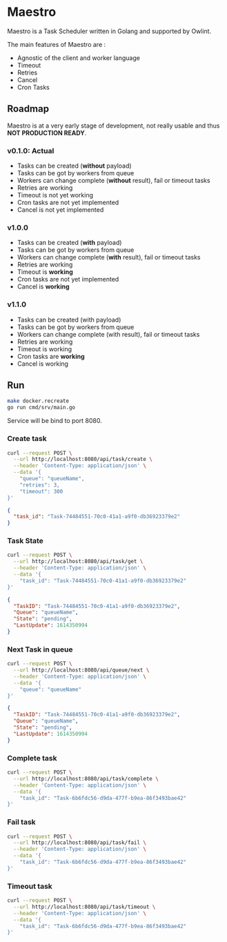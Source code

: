 # Maestro

Maestro is a Task Scheduler written in Golang and supported by Owlint. 

The main features of Maestro are :

* Agnostic of the client and worker language
* Timeout
* Retries
* Cancel
* Cron Tasks

## Roadmap
Maestro is at a very early stage of development, not really usable and thus **NOT PRODUCTION READY**.

### v0.1.0:  Actual

* Tasks can be created (**without** payload)
* Tasks can be got by workers from queue
* Workers can change complete (**without** result), fail or timeout tasks
* Retries are working
* Timeout is not yet working
* Cron tasks are not yet implemented
* Cancel is not yet implemented

### v1.0.0

* Tasks can be created (**with** payload)
* Tasks can be got by workers from queue
* Workers can change complete (**with** result), fail or timeout tasks
* Retries are working
* Timeout is **working**
* Cron tasks are not yet implemented
* Cancel is **working**

### v1.1.0

* Tasks can be created (with payload)
* Tasks can be got by workers from queue
* Workers can change complete (with result), fail or timeout tasks
* Retries are working
* Timeout is working
* Cron tasks are **working**
* Cancel is working

## Run

```bash
make docker.recreate
go run cmd/srv/main.go
```

Service will be bind to port 8080.

### Create task

```bash
curl --request POST \
  --url http://localhost:8080/api/task/create \
  --header 'Content-Type: application/json' \
  --data '{
	"queue": "queueName",
	"retries": 3,
	"timeout": 300
}'
```

```json
{
  "task_id": "Task-74484551-70c0-41a1-a9f0-db36923379e2"
}
```

### Task State

```bash
curl --request POST \
  --url http://localhost:8080/api/task/get \
  --header 'Content-Type: application/json' \
  --data '{
	"task_id": "Task-74484551-70c0-41a1-a9f0-db36923379e2"
}'
```

```json
{
  "TaskID": "Task-74484551-70c0-41a1-a9f0-db36923379e2",
  "Queue": "queueName",
  "State": "pending",
  "LastUpdate": 1614350994
}
```

### Next Task in queue

```bash
curl --request POST \
  --url http://localhost:8080/api/queue/next \
  --header 'Content-Type: application/json' \
  --data '{
	"queue": "queueName"
}'
```

```json
{
  "TaskID": "Task-74484551-70c0-41a1-a9f0-db36923379e2",
  "Queue": "queueName",
  "State": "pending",
  "LastUpdate": 1614350994
}
```
### Complete task

```bash
curl --request POST \
  --url http://localhost:8080/api/task/complete \
  --header 'Content-Type: application/json' \
  --data '{
	"task_id": "Task-6b6fdc56-d9da-477f-b9ea-86f3493bae42"
}'
```

### Fail task

```bash
curl --request POST \
  --url http://localhost:8080/api/task/fail \
  --header 'Content-Type: application/json' \
  --data '{
	"task_id": "Task-6b6fdc56-d9da-477f-b9ea-86f3493bae42"
}'
```

### Timeout task

```bash
curl --request POST \
  --url http://localhost:8080/api/task/timeout \
  --header 'Content-Type: application/json' \
  --data '{
	"task_id": "Task-6b6fdc56-d9da-477f-b9ea-86f3493bae42"
}'
```
